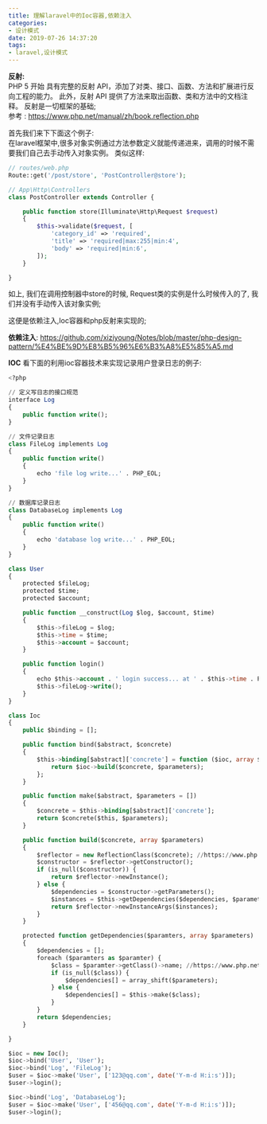 ```yaml
---
title: 理解laravel中的Ioc容器,依赖注入
categories:
- 设计模式
date: 2019-07-26 14:37:20
tags:
- laravel,设计模式
---
```


**反射:**   
PHP 5 开始 具有完整的反射 API，添加了对类、接口、函数、方法和扩展进行反向工程的能力。 此外，反射 API 提供了方法来取出函数、类和方法中的文档注释。
反射是一切框架的基础;     
参考 : https://www.php.net/manual/zh/book.reflection.php


首先我们来下下面这个例子:    
在laravel框架中,很多对象实例通过方法参数定义就能传递进来，调用的时候不需要我们自己去手动传入对象实例。
类似这样:     
```php
// routes/web.php
Route::get('/post/store', 'PostController@store');

// App\Http\Controllers
class PostController extends Controller {

    public function store(Illuminate\Http\Request $request)
    {
        $this->validate($request, [
            'category_id' => 'required',
            'title' => 'required|max:255|min:4',
            'body' => 'required|min:6',
        ]);
    }

}
```
如上, 我们在调用控制器中store的时候, Request类的实例是什么时候传入的了, 我们并没有手动传入该对象实例;

这便是依赖注入,Ioc容器和php反射来实现的;

**依赖注入**: 
https://github.com/xiziyoung/Notes/blob/master/php-design-pattern/%E4%BE%9D%E8%B5%96%E6%B3%A8%E5%85%A5.md

**IOC**
看下面的利用ioc容器技术来实现记录用户登录日志的例子:
```sql
<?php

// 定义写日志的接口规范
interface Log
{
    public function write();
}

// 文件记录日志
class FileLog implements Log
{
    public function write()
    {
        echo 'file log write...' . PHP_EOL;
    }
}

// 数据库记录日志
class DatabaseLog implements Log
{
    public function write()
    {
        echo 'database log write...' . PHP_EOL;
    }
}

class User
{
    protected $fileLog;
    protected $time;
    protected $account;

    public function __construct(Log $log, $account, $time)
    {
        $this->fileLog = $log;
        $this->time = $time;
        $this->account = $account;
    }

    public function login()
    {
        echo $this->account . ' login success... at ' . $this->time . PHP_EOL;
        $this->fileLog->write();
    }
}

class Ioc
{
    public $binding = [];

    public function bind($abstract, $concrete)
    {
        $this->binding[$abstract]['concrete'] = function ($ioc, array $parameters) use ($concrete) {
            return $ioc->build($concrete, $parameters);
        };
    }

    public function make($abstract, $parameters = [])
    {
        $concrete = $this->binding[$abstract]['concrete'];
        return $concrete($this, $parameters);
    }

    public function build($concrete, array $parameters)
    {
        $reflector = new ReflectionClass($concrete); //https://www.php.net/manual/zh/book.reflection.php
        $constructor = $reflector->getConstructor();
        if (is_null($constructor)) {
            return $reflector->newInstance();
        } else {
            $dependencies = $constructor->getParameters();
            $instances = $this->getDependencies($dependencies, $parameters);
            return $reflector->newInstanceArgs($instances);
        }
    }

    protected function getDependencies($paramters, array $parameters)
    {
        $dependencies = [];
        foreach ($paramters as $paramter) {
            $class = $paramter->getClass()->name; //https://www.php.net/manual/en/reflectionparameter.getclass.php
            if (is_null($class)) {
                $dependencies[] = array_shift($parameters);
            } else {
                $dependencies[] = $this->make($class);
            }
        }
        return $dependencies;
    }

}

$ioc = new Ioc();
$ioc->bind('User', 'User');
$ioc->bind('Log', 'FileLog');
$user = $ioc->make('User', ['123@qq.com', date('Y-m-d H:i:s')]);
$user->login();

$ioc->bind('Log', 'DatabaseLog');
$user = $ioc->make('User', ['456@qq.com', date('Y-m-d H:i:s')]);
$user->login();
```